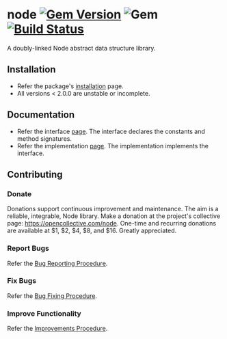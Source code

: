 # node [![Gem Version](https://badge.fury.io/rb/node.svg)](https://badge.fury.io/rb/node) ![Gem](https://img.shields.io/gem/dt/node) [![Build Status](https://travis-ci.com/Diligent-Software-LLC/node.svg?branch=master)](https://travis-ci.com/Diligent-Software-LLC/node)

A doubly-linked Node abstract data structure library.

## Installation

- Refer the package's [installation](https://docs.diligentsoftware.org/node/packages) page.
- All versions < 2.0.0 are unstable or incomplete.

## Documentation

- Refer the interface [page](https://docs.diligentsoftware.org/node/interface).
The interface declares the constants and method signatures.
- Refer the implementation [page](https://docs.diligentsoftware.org/node/implementation). 
The implementation implements the interface.

## Contributing

### Donate

Donations support continuous improvement and maintenance. The aim is a
reliable, integrable, Node library. Make a donation at the project's
collective page: https://opencollective.com/node. One-time and recurring 
donations are available at $1, $2, $4, $8, and $16. Greatly appreciated.

### Report Bugs

Refer the [Bug Reporting Procedure](https://github.com/Diligent-Software-LLC/node/issues/3).

### Fix Bugs

Refer the [Bug Fixing Procedure](https://github.com/Diligent-Software-LLC/node/issues/4).

### Improve Functionality

Refer the [Improvements Procedure](https://github.com/Diligent-Software-LLC/node/issues/5).
